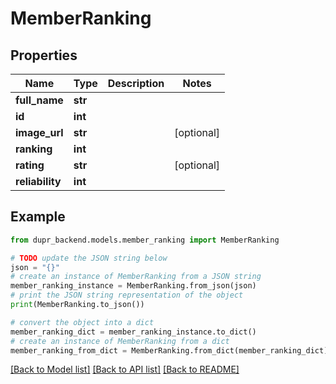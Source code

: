 # MemberRanking


## Properties

Name | Type | Description | Notes
------------ | ------------- | ------------- | -------------
**full_name** | **str** |  | 
**id** | **int** |  | 
**image_url** | **str** |  | [optional] 
**ranking** | **int** |  | 
**rating** | **str** |  | [optional] 
**reliability** | **int** |  | 

## Example

```python
from dupr_backend.models.member_ranking import MemberRanking

# TODO update the JSON string below
json = "{}"
# create an instance of MemberRanking from a JSON string
member_ranking_instance = MemberRanking.from_json(json)
# print the JSON string representation of the object
print(MemberRanking.to_json())

# convert the object into a dict
member_ranking_dict = member_ranking_instance.to_dict()
# create an instance of MemberRanking from a dict
member_ranking_from_dict = MemberRanking.from_dict(member_ranking_dict)
```
[[Back to Model list]](../README.md#documentation-for-models) [[Back to API list]](../README.md#documentation-for-api-endpoints) [[Back to README]](../README.md)


